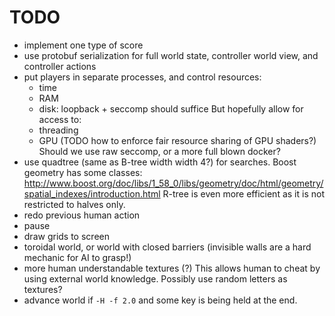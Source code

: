 # TODO

-   implement one type of score
-   use protobuf serialization for full world state, controller world view, and controller actions
-   put players in separate processes, and control resources:
    - time
    - RAM
    - disk: loopback + seccomp should suffice
    But hopefully allow for access to:
    - threading
    - GPU (TODO how to enforce fair resource sharing of GPU shaders?)
    Should we use raw seccomp, or a more full blown docker?
-   use quadtree (same as B-tree width width 4?) for searches.
    Boost geometry has some classes: http://www.boost.org/doc/libs/1_58_0/libs/geometry/doc/html/geometry/spatial_indexes/introduction.html
    R-tree is even more efficient as it is not restricted to halves only.
-   redo previous human action
-   pause
-   draw grids to screen
-   toroidal world, or world with closed barriers (invisible walls are a hard mechanic for AI to grasp!)
-   more human understandable textures (?) This allows human to cheat by using external world knowledge. Possibly use random letters as textures? 
-   advance world if `-H -f 2.0` and some key is being held at the end.
